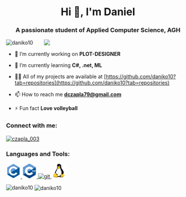 <h1 align="center">Hi 👋, I'm Daniel</h1>
<h3 align="center">A passionate student of Applied Computer Science, AGH</h3>
<img align="right" width="400" src="https://image.jimcdn.com/app/cms/image/transf/none/path/s58e4eaafb83002d2/backgroundarea/ie6260e000d6dbc52/version/1492912616/image.gif">
<p align="left"> <img src="https://komarev.com/ghpvc/?username=daniko10&label=Profile%20views&color=0e75b6&style=flat" alt="daniko10" /> </p>

- 🔭 I’m currently working on **PLOT-DESIGNER**

- 🌱 I’m currently learning **C#, .net, ML**

- 👨‍💻 All of my projects are available at [https://github.com/daniko10?tab=repositories](https://github.com/daniko10?tab=repositories)

- 📫 How to reach me **dczapla79@gmail.com**

- ⚡ Fun fact **Love volleyball**

<h3 align="left">Connect with me:</h3>
<p align="left">
<a href="https://instagram.com/czapla_003" target="blank"><img align="center" src="https://raw.githubusercontent.com/rahuldkjain/github-profile-readme-generator/master/src/images/icons/Social/instagram.svg" alt="czapla_003" height="30" width="40" /></a>
</p>

<h3 align="left">Languages and Tools:</h3>
<p align="left"> <a href="https://www.cprogramming.com/" target="_blank" rel="noreferrer"> <img src="https://raw.githubusercontent.com/devicons/devicon/master/icons/c/c-original.svg" alt="c" width="40" height="40"/> </a> <a href="https://www.w3schools.com/cpp/" target="_blank" rel="noreferrer"> <img src="https://raw.githubusercontent.com/devicons/devicon/master/icons/cplusplus/cplusplus-original.svg" alt="cplusplus" width="40" height="40"/> </a> <a href="https://git-scm.com/" target="_blank" rel="noreferrer"> <img src="https://www.vectorlogo.zone/logos/git-scm/git-scm-icon.svg" alt="git" width="40" height="40"/> </a> <a href="https://www.linux.org/" target="_blank" rel="noreferrer"> <img src="https://raw.githubusercontent.com/devicons/devicon/master/icons/linux/linux-original.svg" alt="linux" width="40" height="40"/> </a> </p>

<p><img align="left" src="https://github-readme-stats.vercel.app/api/top-langs?username=daniko10&show_icons=true&locale=en&layout=compact" alt="daniko10" /></p>

<p>&nbsp;<img align="center" src="https://github-readme-stats.vercel.app/api?username=daniko10&show_icons=true&locale=en" alt="daniko10" /></p>

